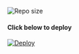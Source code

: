 
![ Repo size](https://img.shields.io/github/repo-size/Unknown-01-hacker/X-daisy)

 #### Click below to deploy

  [![Deploy](https://www.animatedimages.org/data/media/1026/animated-bugs-bunny-image-0035.gif)](https://heroku.com/deploy?template=https://github.com/UnKnowN-01-hacker/X-Daisy.git)
